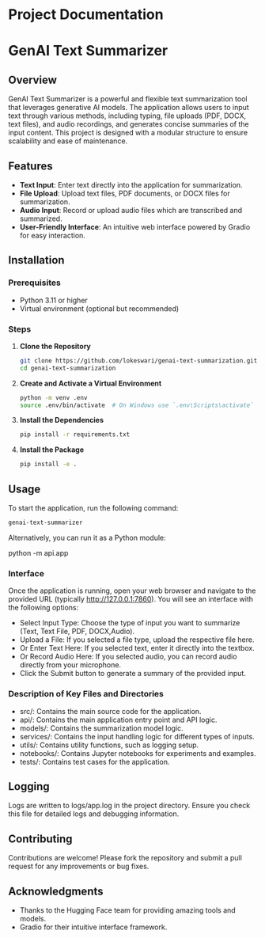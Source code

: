 # Project Documentation
# GenAI Text Summarizer

## Overview

GenAI Text Summarizer is a powerful and flexible text summarization tool that leverages generative AI models. The application allows users to input text through various methods, including typing, file uploads (PDF, DOCX, text files), and audio recordings, and generates concise summaries of the input content. This project is designed with a modular structure to ensure scalability and ease of maintenance.

## Features

- **Text Input**: Enter text directly into the application for summarization.
- **File Upload**: Upload text files, PDF documents, or DOCX files for summarization.
- **Audio Input**: Record or upload audio files which are transcribed and summarized.
- **User-Friendly Interface**: An intuitive web interface powered by Gradio for easy interaction.

## Installation

### Prerequisites

- Python 3.11 or higher
- Virtual environment (optional but recommended)

### Steps

1. **Clone the Repository**

    ```bash
    git clone https://github.com/lokeswari/genai-text-summarization.git
    cd genai-text-summarization
    ```

2. **Create and Activate a Virtual Environment**

    ```bash
    python -m venv .env
    source .env/bin/activate  # On Windows use `.env\Scripts\activate`
    ```

3. **Install the Dependencies**

    ```bash
    pip install -r requirements.txt
    ```

4. **Install the Package**

    ```bash
    pip install -e .
    ```

## Usage

To start the application, run the following command:

```bash
genai-text-summarizer
```

Alternatively, you can run it as a Python module:

python -m api.app

### Interface
Once the application is running, open your web browser and navigate to the provided URL (typically http://127.0.0.1:7860). You will see an interface with the following options:

* Select Input Type: Choose the type of input you want to summarize (Text, Text File, PDF, DOCX,Audio).
* Upload a File: If you selected a file type, upload the respective file here.
* Or Enter Text Here: If you selected text, enter it directly into the textbox.
* Or Record Audio Here: If you selected audio, you can record audio directly from your microphone.
* Click the Submit button to generate a summary of the provided input.

### Description of Key Files and Directories
* src/: Contains the main source code for the application.
* api/: Contains the main application entry point and API logic.
* models/: Contains the summarization model logic.
* services/: Contains the input handling logic for different types of inputs.
* utils/: Contains utility functions, such as logging setup.
* notebooks/: Contains Jupyter notebooks for experiments and examples.
* tests/: Contains test cases for the application.

## Logging
Logs are written to logs/app.log in the project directory. Ensure you check this file for detailed logs and debugging information.

## Contributing
Contributions are welcome! Please fork the repository and submit a pull request for any improvements or bug fixes.

## Acknowledgments
- Thanks to the Hugging Face team for providing amazing tools and models.
- Gradio for their intuitive interface framework.
